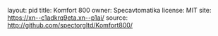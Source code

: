 layout: pid
title: Komfort 800
owner: Specavtomatika
license: MIT
site: https://xn--c1adkrq9eta.xn--p1ai/
source: http://github.com/spectorgltd/Komfort800/
